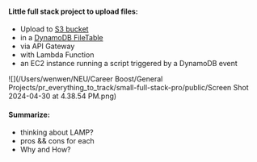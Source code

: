 

#### Little full stack project to upload files:
- Upload to [S3 bucket](https://docs.aws.amazon.com/AmazonS3/latest/userguide/create-bucket-overview.html)
- in a [DynamoDB FileTable](https://docs.aws.amazon.com/amazondynamodb/latest/developerguide/GettingStarted.CreateTable.html)
- via API Gateway
- with Lambda Function
- an EC2 instance running a script triggered by a DynamoDB event


![](/Users/wenwen/NEU/Career Boost/General Projects/pr_everything_to_track/small-full-stack-pro/public/Screen Shot 2024-04-30 at 4.38.54 PM.png)
#### Summarize:
- thinking about LAMP?
- pros && cons for each
- Why and How?